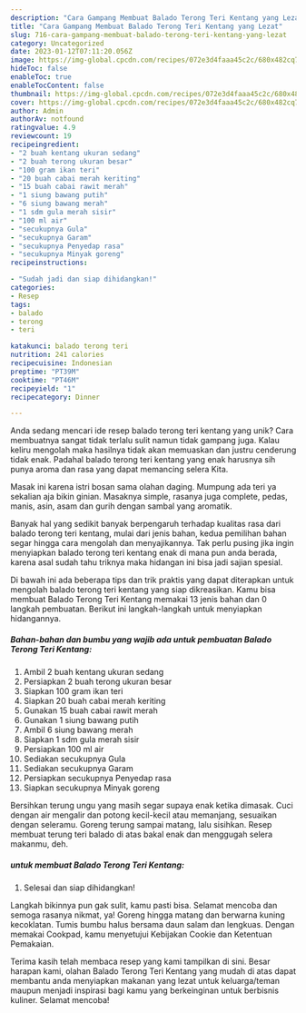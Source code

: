 ```yaml
---
description: "Cara Gampang Membuat Balado Terong Teri Kentang yang Lezat"
title: "Cara Gampang Membuat Balado Terong Teri Kentang yang Lezat"
slug: 716-cara-gampang-membuat-balado-terong-teri-kentang-yang-lezat
category: Uncategorized
date: 2023-01-12T07:11:20.056Z
image: https://img-global.cpcdn.com/recipes/072e3d4faaa45c2c/680x482cq70/balado-terong-teri-kentang-foto-resep-utama.jpg
hideToc: false
enableToc: true
enableTocContent: false
thumbnail: https://img-global.cpcdn.com/recipes/072e3d4faaa45c2c/680x482cq70/balado-terong-teri-kentang-foto-resep-utama.jpg
cover: https://img-global.cpcdn.com/recipes/072e3d4faaa45c2c/680x482cq70/balado-terong-teri-kentang-foto-resep-utama.jpg
author: Admin
authorAv: notfound
ratingvalue: 4.9
reviewcount: 19
recipeingredient:
- "2 buah kentang ukuran sedang"
- "2 buah terong ukuran besar"
- "100 gram ikan teri"
- "20 buah cabai merah keriting"
- "15 buah cabai rawit merah"
- "1 siung bawang putih"
- "6 siung bawang merah"
- "1 sdm gula merah sisir"
- "100 ml air"
- "secukupnya Gula"
- "secukupnya Garam"
- "secukupnya Penyedap rasa"
- "secukupnya Minyak goreng"
recipeinstructions:

- "Sudah jadi dan siap dihidangkan!"
categories:
- Resep
tags:
- balado
- terong
- teri

katakunci: balado terong teri 
nutrition: 241 calories
recipecuisine: Indonesian
preptime: "PT39M"
cooktime: "PT46M"
recipeyield: "1"
recipecategory: Dinner

---
```





Anda sedang mencari ide resep balado terong teri kentang yang unik? Cara membuatnya sangat tidak terlalu sulit namun tidak gampang juga. Kalau keliru mengolah maka hasilnya tidak akan memuaskan dan justru cenderung tidak enak. Padahal balado terong teri kentang yang enak harusnya sih punya aroma dan rasa yang dapat memancing selera Kita.





Masak ini karena istri bosan sama olahan daging. Mumpung ada teri ya sekalian aja bikin ginian. Masaknya simple, rasanya juga complete, pedas, manis, asin, asam dan gurih dengan sambal yang aromatik.

Banyak hal yang sedikit banyak berpengaruh terhadap kualitas rasa dari balado terong teri kentang, mulai dari jenis bahan, kedua pemilihan bahan segar hingga cara mengolah dan menyajikannya. Tak perlu pusing jika ingin menyiapkan balado terong teri kentang enak di mana pun anda berada, karena asal sudah tahu triknya maka hidangan ini bisa jadi sajian spesial.






Di bawah ini ada beberapa tips dan trik praktis yang dapat diterapkan untuk mengolah balado terong teri kentang yang siap dikreasikan. Kamu bisa membuat Balado Terong Teri Kentang memakai 13 jenis bahan dan 0 langkah pembuatan. Berikut ini langkah-langkah untuk menyiapkan hidangannya.

<!--inarticleads1-->

##### Bahan-bahan dan bumbu yang wajib ada untuk pembuatan Balado Terong Teri Kentang:

1. Ambil 2 buah kentang ukuran sedang
1. Persiapkan 2 buah terong ukuran besar
1. Siapkan 100 gram ikan teri
1. Siapkan 20 buah cabai merah keriting
1. Gunakan 15 buah cabai rawit merah
1. Gunakan 1 siung bawang putih
1. Ambil 6 siung bawang merah
1. Siapkan 1 sdm gula merah sisir
1. Persiapkan 100 ml air
1. Sediakan secukupnya Gula
1. Sediakan secukupnya Garam
1. Persiapkan secukupnya Penyedap rasa
1. Siapkan secukupnya Minyak goreng


Bersihkan terung ungu yang masih segar supaya enak ketika dimasak. Cuci dengan air mengalir dan potong kecil-kecil atau memanjang, sesuaikan dengan seleramu. Goreng terung sampai matang, lalu sisihkan. Resep membuat terung teri balado di atas bakal enak dan menggugah selera makanmu, deh. 

<!--inarticleads2-->

#####  untuk membuat Balado Terong Teri Kentang:


1. Selesai dan siap dihidangkan!

Langkah bikinnya pun gak sulit, kamu pasti bisa. Selamat mencoba dan semoga rasanya nikmat, ya! Goreng hingga matang dan berwarna kuning kecoklatan. Tumis bumbu halus bersama daun salam dan lengkuas. Dengan memakai Cookpad, kamu menyetujui Kebijakan Cookie dan Ketentuan Pemakaian. 

Terima kasih telah membaca resep yang kami tampilkan di sini. Besar harapan kami, olahan Balado Terong Teri Kentang yang mudah di atas dapat membantu anda menyiapkan makanan yang lezat untuk keluarga/teman maupun menjadi inspirasi bagi kamu yang berkeinginan untuk berbisnis kuliner. Selamat mencoba!
